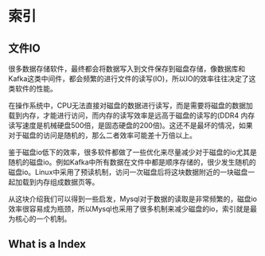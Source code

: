 # 索引

## 文件IO

很多数据存储软件，最终都会将数据写入到文件保存到磁盘存储，像数据库和Kafka这类中间件，都会频繁的进行文件的读写(IO)，所以IO的效率往往决定了这类软件的性能。

在操作系统中，CPU无法直接对磁盘的数据进行读写，而是需要将磁盘的数据加载到内存，才能进行访问，而内存的读写效率是远高于磁盘的读写的(DDR4 内存读写速度是机械硬盘500倍，是固态硬盘的200倍)。这还不是最坏的情况，如果对于磁盘的访问是随机的，那么二者效率可能差十万倍以上。

鉴于磁盘io低下的效率，很多软件都做了一些优化来尽量减少对于磁盘的io尤其是随机的磁盘io。例如Kafka中所有数据在文件中都是顺序存储的，很少发生随机的磁盘io。Linux中采用了预读机制，访问一次磁盘后将这块数据附近的一块磁盘一起加载到内存组成数据页等。

从这块介绍我们可以得到一些启发，Mysql对于数据的读取是非常频繁的，磁盘io效率很容易成为瓶颈，所以Mysql也采用了很多机制来减少磁盘的io，索引就是最为核心的一个机制。



## What is a Index

